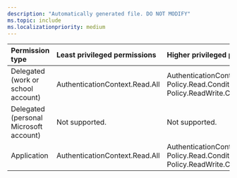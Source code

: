 ```yaml
---
description: "Automatically generated file. DO NOT MODIFY"
ms.topic: include
ms.localizationpriority: medium
---
```


|Permission type|Least privileged permissions|Higher privileged permissions|
|:---|:---|:---|
|Delegated (work or school account)|AuthenticationContext.Read.All|AuthenticationContext.ReadWrite.All, Policy.Read.ConditionalAccess, Policy.ReadWrite.ConditionalAccess|
|Delegated (personal Microsoft account)|Not supported.|Not supported.|
|Application|AuthenticationContext.Read.All|AuthenticationContext.ReadWrite.All, Policy.Read.ConditionalAccess, Policy.ReadWrite.ConditionalAccess|

